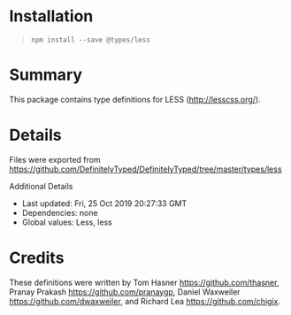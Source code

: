 # Installation
> `npm install --save @types/less`

# Summary
This package contains type definitions for LESS (http://lesscss.org/).

# Details
Files were exported from https://github.com/DefinitelyTyped/DefinitelyTyped/tree/master/types/less

Additional Details
 * Last updated: Fri, 25 Oct 2019 20:27:33 GMT
 * Dependencies: none
 * Global values: Less, less

# Credits
These definitions were written by Tom Hasner <https://github.com/thasner>, Pranay Prakash <https://github.com/pranaygp>, Daniel Waxweiler <https://github.com/dwaxweiler>, and Richard Lea <https://github.com/chigix>.
